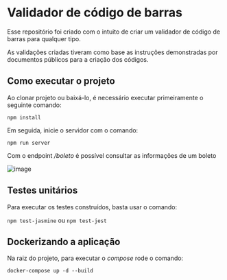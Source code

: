 # Validador de código de barras
<p>Esse repositório foi criado com o intuito de criar um validador de código de barras para qualquer tipo.</p>

<p>As validações criadas tiveram como base as instruções demonstradas por documentos públicos para a criação dos códigos.</p>

## Como executar o projeto

<p>Ao clonar projeto ou baixá-lo, é necessário executar primeiramente o seguinte comando:</p>

`npm install`

<p>Em seguida, inicie o servidor com o comando: </p>

`npm run server`

<p>Com o endpoint <i>/boleto</i> é possível consultar as informações de um boleto</p>

![image](https://user-images.githubusercontent.com/47681059/174496699-d1424d76-5412-4497-b3d1-4efee76df4de.png)


## Testes unitários

<p>Para executar os testes construídos, basta usar o comando: </p>

`npm test-jasmine` ou `npm test-jest`

## Dockerizando a aplicação

<p>Na raiz do projeto, para executar o <i>compose</i> rode o comando:</p>

`docker-compose up -d --build`
